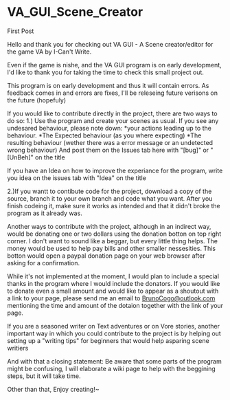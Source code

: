 # VA_GUI_Scene_Creator
First Post

Hello and thank you for checking out VA GUI - A Scene creator/editor for the game VA by I-Can't Write.

Even if the game is nishe, and the VA GUI program is on early development, I'd like to thank you for taking the time to check this small project out. 

This program is on early development and thus it will contain errors. As feedback comes in and errors are fixes, I'll be releseing future verisons on the future (hopefuly)

If you would like to contribute directly in the project, there are two ways to do so:
1.) Use the program and create your scenes as usual. If you see any undesared behaviour, please note down:
*your actions leading up to the behaviour.
*The Expected behaviour (as you where expecting)
*The resulting behaviour (wether there was a error message or an undetected wrong behaviour)
And post them on the Issues tab here with "[bug]" or "[UnBeh]" on the title

If you have an Idea on how to improve the experiance for the program, write you idea on the issues tab with "Idea" on the title

2.)If you wantt to contibute code for the project, download a copy of the source, branch it to your own branch and code what you want.
After you finish codeing it, make sure it works as intended and that it didn't broke the program as it already was.

Another ways to contribute with the project, although in an indirect way, would be donating one or two dollars using the donation botton on
top right corner. I don't want to sound like a beggar, but every little thing helps. The money would be used to help pay bills and other smaller
nessesities. This botton would open a paypal donation page on your web browser after asking for a confirmation.

While it's not implemented at the moment, I would plan to include a special thanks in the program where I would include the donators.
If you would like to donate even a small amount and would like to appear as a shoutout with a link to your page, please send me an email to 
BrunoCogo@outlook.com mentioning the time and amount of the dotaion together with the link of your page.

If you are a seasoned writer on Text adventures or on Vore stories, another important way in which you could contribute to the project is by
helping out setting up a "writing tips" for beginners that would help asparing scene writiers

And with that a closing statement: Be aware that some parts of the program might be confusing, I will elaborate a wiki page to help with the beggining steps,
but it will take time. 

Other than that, Enjoy creating!~
